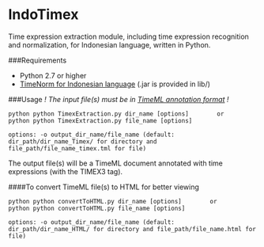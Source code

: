 # IndoTimex
Time expression extraction module, including time expression recognition and normalization, for Indonesian language, written in Python.

###Requirements
* Python 2.7 or higher
* [TimeNorm for Indonesian language](https://github.com/paramitamirza/timenorm-id) (.jar is provided in lib/)
 
###Usage
_! The input file(s) must be in [TimeML annotation format](http://www.timeml.org/site/index.html) !_
```
python python TimexExtraction.py dir_name [options]        or
python python TimexExtraction.py file_name [options]

options: -o output_dir_name/file_name (default: dir_path/dir_name_Timex/ for directory and file_path/file_name_timex.tml for file)
```   
The output file(s) will be a TimeML document annotated with time expressions (with the TIMEX3 tag).

####To convert TimeML file(s) to HTML for better viewing
```
python python convertToHTML.py dir_name [options]        or
python python convertToHTML.py file_name [options]

options: -o output_dir_name/file_name (default: dir_path/dir_name_HTML/ for directory and file_path/file_name.html for file)
```   
